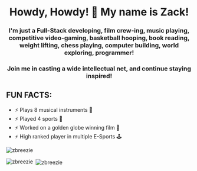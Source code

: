 <h1 align="center">Howdy, Howdy! 🤠 My name is Zack!</h1>
<h3 align="center">I'm just a Full-Stack developing, film crew-ing, music playing, competitive video-gaming, basketball hooping, book reading, weight lifting, chess playing, computer building, world exploring, programmer!</h3>

<h3 align="center"> Join me in casting a wide intellectual net, and continue staying inspired!</h3>

## FUN FACTS:
* ⚡ Plays 8 musical instruments 🎸
* ⚡ Played 4 sports 🏀
* ⚡ Worked on a golden globe winning film 🎥
* ⚡ High ranked player in multiple E-Sports 🕹️

<p align="left"> <img src="https://komarev.com/ghpvc/?username=zbreezie&label=Profile%20views&color=0e75b6&style=flat" alt="zbreezie" /> </p>

<p align="left">
</p>

<p><img align="left" src="https://github-readme-stats.vercel.app/api/top-langs?username=zbreezie&show_icons=true&locale=en&layout=compact&theme=highcontrast" alt="zbreezie" /></p>

<p>&nbsp;<img align="center" src="https://github-readme-stats.vercel.app/api?username=zbreezie&show_icons=true&locale=en&theme=highcontrast" alt="zbreezie" /></p>
